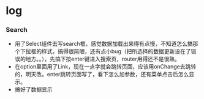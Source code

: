 # log

### Search

* 用了Select组件去写search框，感觉数据加载出来得有点慢，不知道怎么搞那个下拉框的样式，搞得很简陋，还有点小bug（把所选择的数据更新设在了错误的地方。。），先搞下按enter键进入搜索页，router用得还不是很熟。
* 在option里面用了Link，现在一点字就会跳转页面，应该用onChange去跳转的，明天改。enter跳转页面写了，看下怎么加参数，还有菜单点击后怎么显示。
* 搞好了数据显示

